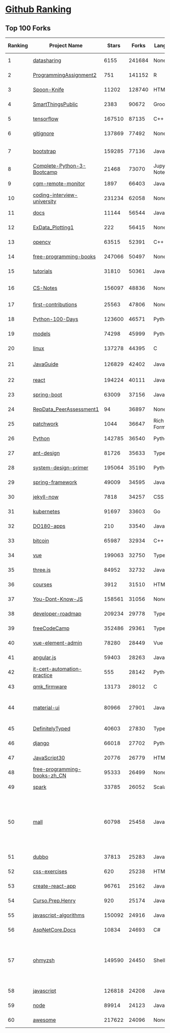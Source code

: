 [Github Ranking](../README.md)
==========

## Top 100 Forks

| Ranking | Project Name | Stars | Forks | Language | Open Issues | Description | Last Commit |
| ------- | ------------ | ----- | ----- | -------- | ----------- | ----------- | ----------- |
| 1 | [datasharing](https://github.com/jtleek/datasharing) | 6155 | 241684 | None | 295 | The Leek group guide to data sharing  | 2022-08-25T20:32:31Z |
| 2 | [ProgrammingAssignment2](https://github.com/rdpeng/ProgrammingAssignment2) | 751 | 141152 | R | 182 | Repository for Programming Assignment 2 for R Programming on Coursera | 2022-08-31T11:57:54Z |
| 3 | [Spoon-Knife](https://github.com/octocat/Spoon-Knife) | 11202 | 128740 | HTML | 1472 | This repo is for demonstration purposes only. | 2022-09-03T02:06:25Z |
| 4 | [SmartThingsPublic](https://github.com/SmartThingsCommunity/SmartThingsPublic) | 2383 | 90672 | Groovy | 60 | SmartThings open-source DeviceType Handlers and SmartApps code | 2022-09-02T11:11:29Z |
| 5 | [tensorflow](https://github.com/tensorflow/tensorflow) | 167510 | 87135 | C++ | 2138 | An Open Source Machine Learning Framework for Everyone | 2022-09-03T02:50:38Z |
| 6 | [gitignore](https://github.com/github/gitignore) | 137869 | 77492 | None | 0 | A collection of useful .gitignore templates | 2022-09-01T11:16:37Z |
| 7 | [bootstrap](https://github.com/twbs/bootstrap) | 159285 | 77136 | JavaScript | 255 | The most popular HTML, CSS, and JavaScript framework for developing responsive, mobile first projects on the web. | 2022-09-02T22:56:56Z |
| 8 | [Complete-Python-3-Bootcamp](https://github.com/Pierian-Data/Complete-Python-3-Bootcamp) | 21468 | 73070 | Jupyter Notebook | 88 | Course Files for Complete Python 3 Bootcamp Course on Udemy | 2022-08-23T02:45:03Z |
| 9 | [cgm-remote-monitor](https://github.com/nightscout/cgm-remote-monitor) | 1897 | 66403 | JavaScript | 128 | nightscout web monitor | 2022-09-02T18:06:58Z |
| 10 | [coding-interview-university](https://github.com/jwasham/coding-interview-university) | 231234 | 62058 | None | 38 | A complete computer science study plan to become a software engineer. | 2022-09-01T15:16:58Z |
| 11 | [docs](https://github.com/github/docs) | 11144 | 56544 | JavaScript | 107 | The open-source repo for docs.github.com | 2022-09-03T02:24:46Z |
| 12 | [ExData_Plotting1](https://github.com/rdpeng/ExData_Plotting1) | 222 | 56415 | None | 76 | Plotting Assignment 1 for Exploratory Data Analysis | 2022-08-02T11:34:39Z |
| 13 | [opencv](https://github.com/opencv/opencv) | 63515 | 52391 | C++ | 2155 | Open Source Computer Vision Library | 2022-09-02T22:46:24Z |
| 14 | [free-programming-books](https://github.com/EbookFoundation/free-programming-books) | 247066 | 50497 | None | 32 | :books: Freely available programming books | 2022-09-02T15:24:42Z |
| 15 | [tutorials](https://github.com/eugenp/tutorials) | 31810 | 50361 | Java | 29 | Just Announced - "Learn Spring Security OAuth":  | 2022-09-03T02:52:36Z |
| 16 | [CS-Notes](https://github.com/CyC2018/CS-Notes) | 156097 | 48836 | None | 114 | :books: 技术面试必备基础知识、Leetcode、计算机操作系统、计算机网络、系统设计 | 2022-08-11T23:59:58Z |
| 17 | [first-contributions](https://github.com/firstcontributions/first-contributions) | 25563 | 47806 | None | 7 | 🚀✨ Help beginners to contribute to open source projects | 2022-09-03T02:39:03Z |
| 18 | [Python-100-Days](https://github.com/jackfrued/Python-100-Days) | 123600 | 46571 | Python | 480 | Python - 100天从新手到大师 | 2022-08-31T05:14:51Z |
| 19 | [models](https://github.com/tensorflow/models) | 74298 | 45999 | Python | 1119 | Models and examples built with TensorFlow | 2022-09-02T23:39:37Z |
| 20 | [linux](https://github.com/torvalds/linux) | 137278 | 44395 | C | 0 | Linux kernel source tree | 2022-09-02T23:47:22Z |
| 21 | [JavaGuide](https://github.com/Snailclimb/JavaGuide) | 126829 | 42402 | Java | 63 | 「Java学习+面试指南」一份涵盖大部分 Java 程序员所需要掌握的核心知识。准备 Java 面试，首选 JavaGuide！ | 2022-09-01T14:08:04Z |
| 22 | [react](https://github.com/facebook/react) | 194224 | 40111 | JavaScript | 780 | A declarative, efficient, and flexible JavaScript library for building user interfaces. | 2022-09-02T22:38:24Z |
| 23 | [spring-boot](https://github.com/spring-projects/spring-boot) | 63009 | 37156 | Java | 518 | Spring Boot | 2022-09-02T22:26:23Z |
| 24 | [RepData_PeerAssessment1](https://github.com/rdpeng/RepData_PeerAssessment1) | 94 | 36897 | None | 6 | Peer Assessment 1 for Reproducible Research | 2022-08-25T17:01:55Z |
| 25 | [patchwork](https://github.com/jlord/patchwork) | 1044 | 36647 | Rich Text Format | 20 | All the Git-it Workshop completers!  | 2022-09-02T21:41:13Z |
| 26 | [Python](https://github.com/TheAlgorithms/Python) | 142785 | 36540 | Python | 28 | All Algorithms implemented in Python | 2022-08-31T22:22:36Z |
| 27 | [ant-design](https://github.com/ant-design/ant-design) | 81726 | 35633 | TypeScript | 839 | An enterprise-class UI design language and React UI library | 2022-09-02T18:16:23Z |
| 28 | [system-design-primer](https://github.com/donnemartin/system-design-primer) | 195064 | 35190 | Python | 164 | Learn how to design large-scale systems. Prep for the system design interview.  Includes Anki flashcards. | 2022-09-01T06:41:25Z |
| 29 | [spring-framework](https://github.com/spring-projects/spring-framework) | 49009 | 34595 | Java | 1229 | Spring Framework | 2022-09-02T19:23:10Z |
| 30 | [jekyll-now](https://github.com/barryclark/jekyll-now) | 7818 | 34257 | CSS | 143 | Build a Jekyll blog in minutes, without touching the command line. | 2022-08-30T14:58:06Z |
| 31 | [kubernetes](https://github.com/kubernetes/kubernetes) | 91697 | 33603 | Go | 1629 | Production-Grade Container Scheduling and Management | 2022-09-03T01:24:02Z |
| 32 | [DO180-apps](https://github.com/RedHatTraining/DO180-apps) | 210 | 33540 | JavaScript | 0 | DO180 Repository for Sample Applications | 2022-09-03T01:44:59Z |
| 33 | [bitcoin](https://github.com/bitcoin/bitcoin) | 65987 | 32934 | C++ | 459 | Bitcoin Core integration/staging tree | 2022-09-03T01:57:04Z |
| 34 | [vue](https://github.com/vuejs/vue) | 199063 | 32750 | TypeScript | 336 | 🖖 Vue.js is a progressive, incrementally-adoptable JavaScript framework for building UI on the web. | 2022-09-01T06:31:36Z |
| 35 | [three.js](https://github.com/mrdoob/three.js) | 84952 | 32732 | JavaScript | 363 | JavaScript 3D Library. | 2022-09-02T23:58:38Z |
| 36 | [courses](https://github.com/DataScienceSpecialization/courses) | 3912 | 31510 | HTML | 26 | Course materials for the Data Science Specialization: https://www.coursera.org/specialization/jhudatascience/1 | 2021-03-30T06:51:57Z |
| 37 | [You-Dont-Know-JS](https://github.com/getify/You-Dont-Know-JS) | 158561 | 31056 | None | 82 | A book series on JavaScript. @YDKJS on twitter. | 2022-08-28T19:45:56Z |
| 38 | [developer-roadmap](https://github.com/kamranahmedse/developer-roadmap) | 209234 | 29778 | TypeScript | 108 | Roadmap to becoming a developer in 2022 | 2022-09-03T00:33:04Z |
| 39 | [freeCodeCamp](https://github.com/freeCodeCamp/freeCodeCamp) | 352486 | 29361 | TypeScript | 131 | freeCodeCamp.org's open-source codebase and curriculum. Learn to code for free. | 2022-09-02T20:33:26Z |
| 40 | [vue-element-admin](https://github.com/PanJiaChen/vue-element-admin) | 78280 | 28449 | Vue | 1137 | :tada: A magical vue admin                                                                https://panjiachen.github.io/vue-element-admin | 2022-07-28T03:16:21Z |
| 41 | [angular.js](https://github.com/angular/angular.js) | 59403 | 28263 | JavaScript | 391 | AngularJS - HTML enhanced for web apps! | 2022-04-12T15:57:22Z |
| 42 | [it-cert-automation-practice](https://github.com/google/it-cert-automation-practice) | 555 | 28142 | Python | 53 | Google IT Automation with Python Professional Certificate - Practice files | 2022-09-02T21:47:30Z |
| 43 | [qmk_firmware](https://github.com/qmk/qmk_firmware) | 13173 | 28012 | C | 255 | Open-source keyboard firmware for Atmel AVR and Arm USB families | 2022-09-03T02:14:08Z |
| 44 | [material-ui](https://github.com/mui/material-ui) | 80966 | 27901 | JavaScript | 1062 | MUI Core is a collection of React UI libraries for shipping new features faster. Start with Material UI, our fully-loaded component library, or bring your own design system to our production-ready components. | 2022-09-03T02:35:15Z |
| 45 | [DefinitelyTyped](https://github.com/DefinitelyTyped/DefinitelyTyped) | 40603 | 27830 | TypeScript | 624 | The repository for high quality TypeScript type definitions. | 2022-09-02T23:00:07Z |
| 46 | [django](https://github.com/django/django) | 66018 | 27702 | Python | 0 | The Web framework for perfectionists with deadlines. | 2022-09-02T10:56:32Z |
| 47 | [JavaScript30](https://github.com/wesbos/JavaScript30) | 20776 | 26779 | HTML | 0 | 30 Day Vanilla JS Challenge | 2022-09-02T04:02:28Z |
| 48 | [free-programming-books-zh_CN](https://github.com/justjavac/free-programming-books-zh_CN) | 95333 | 26499 | None | 0 | :books: 免费的计算机编程类中文书籍，欢迎投稿 | 2022-08-13T10:24:50Z |
| 49 | [spark](https://github.com/apache/spark) | 33785 | 26052 | Scala | 0 | Apache Spark - A unified analytics engine for large-scale data processing | 2022-09-03T01:18:03Z |
| 50 | [mall](https://github.com/macrozheng/mall) | 60798 | 25458 | Java | 24 | mall项目是一套电商系统，包括前台商城系统及后台管理系统，基于SpringBoot+MyBatis实现，采用Docker容器化部署。 前台商城系统包含首页门户、商品推荐、商品搜索、商品展示、购物车、订单流程、会员中心、客户服务、帮助中心等模块。 后台管理系统包含商品管理、订单管理、会员管理、促销管理、运营管理、内容管理、统计报表、财务管理、权限管理、设置等模块。 | 2022-09-02T12:23:31Z |
| 51 | [dubbo](https://github.com/apache/dubbo) | 37813 | 25283 | Java | 400 | Apache Dubbo is a high-performance, java based, open source RPC framework. | 2022-09-02T15:19:05Z |
| 52 | [css-exercises](https://github.com/TheOdinProject/css-exercises) | 620 | 25238 | HTML | 5 | None | 2022-09-01T23:25:47Z |
| 53 | [create-react-app](https://github.com/facebook/create-react-app) | 96761 | 25162 | JavaScript | 1421 | Set up a modern web app by running one command. | 2022-08-27T16:13:28Z |
| 54 | [Curso.Prep.Henry](https://github.com/atralice/Curso.Prep.Henry) | 920 | 25174 | JavaScript | 0 | Curso de Preparación para Ingresar a Henry. | 2022-08-30T22:48:34Z |
| 55 | [javascript-algorithms](https://github.com/trekhleb/javascript-algorithms) | 150092 | 24916 | JavaScript | 102 | 📝 Algorithms and data structures implemented in JavaScript with explanations and links to further readings | 2022-09-03T00:16:47Z |
| 56 | [AspNetCore.Docs](https://github.com/dotnet/AspNetCore.Docs) | 10834 | 24693 | C# | 549 | Documentation for ASP.NET Core | 2022-09-02T19:33:18Z |
| 57 | [ohmyzsh](https://github.com/ohmyzsh/ohmyzsh) | 149590 | 24450 | Shell | 233 | 🙃   A delightful community-driven (with 2,000+ contributors) framework for managing your zsh configuration. Includes 300+ optional plugins (rails, git, macOS, hub, docker, homebrew, node, php, python, etc), 140+ themes to spice up your morning, and an auto-update tool so that makes it easy to keep up with the latest updates from the community. | 2022-09-02T03:47:29Z |
| 58 | [javascript](https://github.com/airbnb/javascript) | 126818 | 24208 | JavaScript | 88 | JavaScript Style Guide | 2022-08-26T23:45:02Z |
| 59 | [node](https://github.com/nodejs/node) | 89914 | 24123 | JavaScript | 1304 | Node.js JavaScript runtime :sparkles::turtle::rocket::sparkles: | 2022-09-02T23:48:33Z |
| 60 | [awesome](https://github.com/sindresorhus/awesome) | 217622 | 24096 | None | 21 | 😎 Awesome lists about all kinds of interesting topics | 2022-08-25T07:10:25Z |


